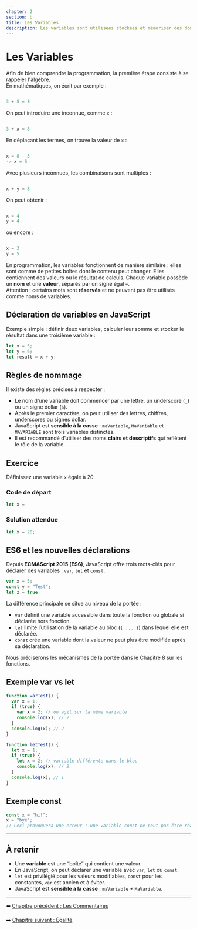 ```yaml
---
chapter: 2
section: b
title: Les Variables
description: Les variables sont utilisées stockées et mémoriser des données. Il est possible de stocker différents types de données dans les variables comme des nombres, des chaînes de caractères, des booléens, des objets, des tableaux, des fonctions et autres.
---
```


# Les Variables

Afin de bien comprendre la programmation, la première étape consiste à se rappeler l'algèbre.  
En mathématiques, on écrit par exemple :

```javascript

3 + 5 = 8

```

On peut introduire une inconnue, comme `x` :

```javascript

3 + x = 8

```

En déplaçant les termes, on trouve la valeur de `x` :

```javascript

x = 8 - 3
-> x = 5

```

Avec plusieurs inconnues, les combinaisons sont multiples :

```javascript

x + y = 8

```

On peut obtenir :

```javascript

x = 4
y = 4

```

ou encore :

```javascript

x = 3
y = 5

```

En programmation, les variables fonctionnent de manière similaire : elles sont comme de petites boîtes dont le contenu peut changer. Elles contiennent des valeurs ou le résultat de calculs. Chaque variable possède un **nom** et une **valeur**, séparés par un signe égal `=`.  
Attention : certains mots sont **réservés** et ne peuvent pas être utilisés comme noms de variables.


## Déclaration de variables en JavaScript

Exemple simple : définir deux variables, calculer leur somme et stocker le résultat dans une troisième variable :

```javascript
let x = 5;
let y = 6;
let result = x + y;
```


## Règles de nommage

Il existe des règles précises à respecter :

* Le nom d'une variable doit commencer par une lettre, un underscore (`_`) ou un signe dollar (`$`).
* Après le premier caractère, on peut utiliser des lettres, chiffres, underscores ou signes dollar.
* JavaScript est **sensible à la casse** : `maVariable`, `MaVariable` et `MAVARIABLE` sont trois variables distinctes.
* Il est recommandé d’utiliser des noms **clairs et descriptifs** qui reflètent le rôle de la variable.


## Exercice

Définissez une variable `x` égale à 20.

### Code de départ

```javascript
let x =
```

### Solution attendue

```javascript
let x = 20;
```


## ES6 et les nouvelles déclarations

Depuis **ECMAScript 2015 (ES6)**, JavaScript offre trois mots-clés pour déclarer des variables : `var`, `let` et `const`.

```javascript
var x = 5;
const y = "Test";
let z = true;
```

La différence principale se situe au niveau de la portée :

* `var` définit une variable accessible dans toute la fonction ou globale si déclarée hors fonction.
* `let` limite l’utilisation de la variable au bloc (`{ ... }`) dans lequel elle est déclarée.
* `const` crée une variable dont la valeur ne peut plus être modifiée après sa déclaration.

Nous préciserons les mécanismes de la portée dans le Chapitre 8 sur les fonctions.


## Exemple var vs let

```javascript
function varTest() {
  var x = 1;
  if (true) {
    var x = 2; // on agit sur la même variable
    console.log(x); // 2
  }
  console.log(x); // 2
}

function letTest() {
  let x = 1;
  if (true) {
    let x = 2; // variable différente dans le bloc
    console.log(x); // 2
  }
  console.log(x); // 1
}
```


## Exemple const

```javascript
const x = "hi!";
x = "bye"; 
// Ceci provoquera une erreur : une variable const ne peut pas être réassignée
```

---

## À retenir

- Une **variable** est une “boîte” qui contient une valeur.  
- En JavaScript, on peut déclarer une variable avec `var`, `let` ou `const`.  
- `let` est privilégié pour les valeurs modifiables, `const` pour les constantes, `var` est ancien et à éviter.  
- JavaScript est **sensible à la casse** : `maVariable` ≠ `MaVariable`.  

---


⬅️ [Chapitre précédent : Les Commentaires](./a_Commentaires.md)

➡️ [Chapitre suivant : Égalité](./c_Egalite.md)